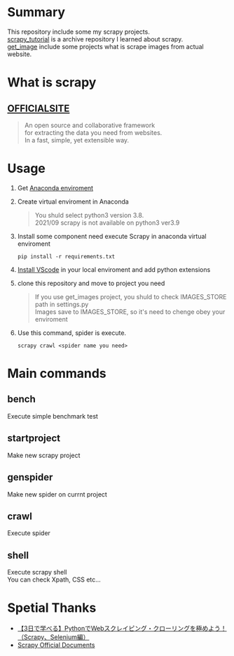 # Summary
This repository include some my scrapy projects.<br>
[scrapy_tutorial](https://github.com/n20010/scrapy_projects/tree/main/scrapy_tutorial) is a archive repository I learned about scrapy.<br>
[get_image](https://github.com/n20010/scrapy_projects/tree/main/get_image) include some projects what is scrape images from actual website.<br>

# What is scrapy
## [OFFICIALSITE](https://scrapy.org)
>An open source and collaborative framework<br> 
>for extracting the data you need from websites.<br>
>In a fast, simple, yet extensible way.<br>

# Usage
1. Get [Anaconda enviroment](https://www.anaconda.com/products/individual#Downloads)
2. Create virtual enviroment in Anaconda
    >You shuld select python3 version 3.8.<br>
    >2021/09 scrapy is not available on python3 ver3.9
3. Install some component need execute Scrapy in anaconda virtual enviroment

    ```Terminal
    pip install -r requirements.txt
    ```
4. [Install VScode](https://azure.microsoft.com/ja-jp/products/visual-studio-code/) in your local enviroment and add python extensions
5. clone this repository and move to project you need
    >If you use get_images project, you shuld to check IMAGES_STORE path in settings.py<br>
    >Images save to IMAGES_STORE, so it's need to chenge obey your enviroment<br>
6. Use this command, spider is execute.

    ```Terminal
    scrapy crawl <spider name you need>
    ```

# Main commands
  ## bench
  Execute simple benchmark test
  ## startproject
  Make new scrapy project
  ## genspider
  Make new spider on currnt project
  ## crawl
  Execute spider
  ## shell
  Execute scrapy shell<br>
  You can check Xpath, CSS etc...<br>

# Spetial Thanks
- [【3日で学べる】PythonでWebスクレイピング・クローリングを極めよう！（Scrapy、Selenium編）](https://www.udemy.com/course/python-web-scraping-with-scrapy/)
- [Scrapy Official Documents](https://docs.scrapy.org/en/latest/)